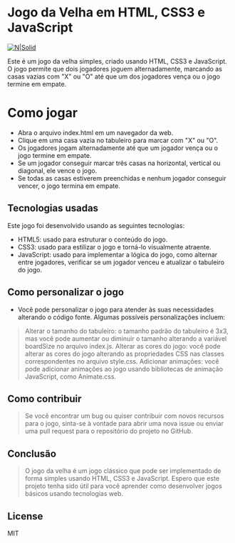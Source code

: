 # Jogo da Velha em HTML, CSS3 e JavaScript

[![N|Solid](https://cldup.com/dTxpPi9lDf.thumb.png)](https://nodesource.com/products/nsolid)


Este é um jogo da velha simples, criado usando HTML, CSS3 e JavaScript. O jogo permite que dois jogadores joguem alternadamente, marcando as casas vazias com "X" ou "O" até que um dos jogadores vença ou o jogo termine em empate.

# Como jogar

- Abra o arquivo index.html em um navegador da web.
- Clique em uma casa vazia no tabuleiro para marcar com "X" ou "O".
- Os jogadores jogam alternadamente até que um jogador vença ou o jogo termine em empate.
- Se um jogador conseguir marcar três casas na horizontal, vertical ou diagonal, ele vence o jogo.
- Se todas as casas estiverem preenchidas e nenhum jogador conseguir vencer, o jogo termina em empate.

## Tecnologias usadas
Este jogo foi desenvolvido usando as seguintes tecnologias:

- HTML5: usado para estruturar o conteúdo do jogo.
- CSS3: usado para estilizar o jogo e torná-lo visualmente atraente.
- JavaScript: usado para implementar a lógica do jogo, como alternar entre jogadores, verificar se um jogador venceu e atualizar o tabuleiro do jogo.

## Como personalizar o jogo
- Você pode personalizar o jogo para atender às suas necessidades alterando o código fonte. Algumas possíveis personalizações incluem:
> Alterar o tamanho do tabuleiro: o tamanho padrão do tabuleiro é 3x3, mas você pode aumentar ou diminuir o tamanho alterando a variável boardSize no arquivo index.js.
Alterar as cores do jogo: você pode alterar as cores do jogo alterando as propriedades CSS nas classes correspondentes no arquivo style.css.
Adicionar animações: você pode adicionar animações ao jogo usando bibliotecas de animação JavaScript, como Animate.css.

## Como contribuir
>Se você encontrar um bug ou quiser contribuir com novos recursos para o jogo, sinta-se à vontade para abrir uma nova issue ou enviar uma pull request para o repositório do projeto no GitHub.

## Conclusão

>O jogo da velha é um jogo clássico que pode ser implementado de forma simples usando HTML, CSS3 e JavaScript. Espero que este projeto tenha sido útil para você aprender como desenvolver jogos básicos usando tecnologias web.

## License

MIT
